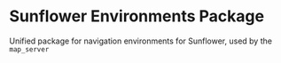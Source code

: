 Sunflower Environments Package
===

Unified package for navigation environments for Sunflower, used by the ```map_server```
